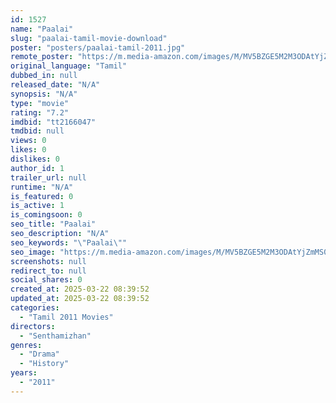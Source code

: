 ```yaml
---
id: 1527
name: "Paalai"
slug: "paalai-tamil-movie-download"
poster: "posters/paalai-tamil-2011.jpg"
remote_poster: "https://m.media-amazon.com/images/M/MV5BZGE5M2M3ODAtYjZmMS00YTFkLTliNDEtNjA2OWJiOGRjZTVlXkEyXkFqcGdeQXVyODQ5MDQ4NzU@._V1_SX300.jpg"
original_language: "Tamil"
dubbed_in: null
released_date: "N/A"
synopsis: "N/A"
type: "movie"
rating: "7.2"
imdbid: "tt2166047"
tmdbid: null
views: 0
likes: 0
dislikes: 0
author_id: 1
trailer_url: null
runtime: "N/A"
is_featured: 0
is_active: 1
is_comingsoon: 0
seo_title: "Paalai"
seo_description: "N/A"
seo_keywords: "\"Paalai\""
seo_image: "https://m.media-amazon.com/images/M/MV5BZGE5M2M3ODAtYjZmMS00YTFkLTliNDEtNjA2OWJiOGRjZTVlXkEyXkFqcGdeQXVyODQ5MDQ4NzU@._V1_SX300.jpg"
screenshots: null
redirect_to: null
social_shares: 0
created_at: 2025-03-22 08:39:52
updated_at: 2025-03-22 08:39:52
categories:
  - "Tamil 2011 Movies"
directors:
  - "Senthamizhan"
genres:
  - "Drama"
  - "History"
years:
  - "2011"
---
```

